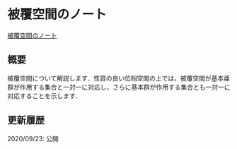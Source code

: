 # 被覆空間のノート

[被覆空間のノート](files/covering-space-20220923.pdf)

## 概要

被覆空間について解説します．性質の良い位相空間の上では，被覆空間が基本亜群が作用する集合と一対一に対応し，さらに基本群が作用する集合とも一対一に対応することを示します．

## 更新履歴

2020/09/23: 公開
